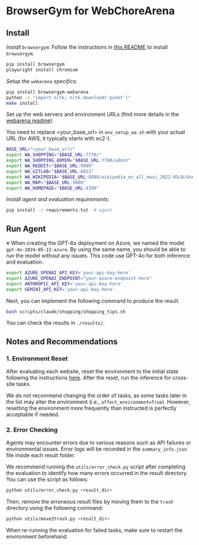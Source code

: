 # BrowserGym for WebChoreArena

## Install

*Install `browsergym`*: Follow the instructions in [this README](https://github.com/ServiceNow/BrowserGym) to install `browsergym`.

```bash
pip install browsergym
playwright install chromium
```

*Setup the `webarena` specifics*:

```bash
pip install browsergym-webarena
python -c "import nltk; nltk.download('punkt')"
make install
```


Set up the web servers and environment URLs (find more details in the [webarena readme](https://github.com/web-arena-x/webarena/blob/main/environment_docker/README.md)).

You need to replace <your_base_url> in `env_setup_wa.sh` with your actual URL (for AWS, it typically starts with ec2-).

```bash
BASE_URL="<your_base_url>"
export WA_SHOPPING="$BASE_URL:7770/"
export WA_SHOPPING_ADMIN="$BASE_URL:7780/admin"
export WA_REDDIT="$BASE_URL:9999"
export WA_GITLAB="$BASE_URL:8023"
export WA_WIKIPEDIA="$BASE_URL:8888/wikipedia_en_all_maxi_2022-05/A/User:The_other_Kiwix_guy/Landing"
export WA_MAP="$BASE_URL:3000"
export WA_HOMEPAGE="$BASE_URL:4399"
```

*Install agent and evaluation requirements*:

```bash
pip install -r requirements.txt  # agent
```

## Run Agent

※ When creating the GPT-4o deployment on Azure, we named the model `gpt-4o-2024-05-13-azure`. By using the same name, you should be able to run the model without any issues. This code use GPT-4o for both inference and evaluation. 

```bash
export AZURE_OPENAI_API_KEY='your-api-key-here'
export AZURE_OPENAI_ENDPOINT="your-azure-endpoint-here"
export ANTHROPIC_API_KEY='your-api-key-here'
export GEMINI_API_KEY='your-api-key-here'
```

Next, you can implement the following command to produce the result.
```bash
bash scripts/claude/shopping/shopping_tips.sh
```

You can check the results in `./results/`.

## Notes and Recommendations
### 1. Environment Reset
After evaluating each website, reset the environment to the initial state following the instructions [here](https://github.com/web-arena-x/webarena/blob/main/environment_docker/README.md#environment-reset). After the reset, run the inference for cross-site tasks.

We do not recommend changing the order of tasks, as some tasks later in the list may alter the environment (i.e., `affect_environment=True`).
However, resetting the environment more frequently than instructed is perfectly acceptable if needed.


### 2. Error Checking
Agents may encounter errors due to various reasons such as API failures or environmental issues.
Error logs will be recorded in the `summary_info.json` file inside each result folder.

We recommend running the `utils/error_check.py` script after completing the evaluation to identify how many errors occurred in the result directory.
You can use the script as follows:

```bash
python utils/error_check.py <result_dir>
```

Then, remove the erroneous result files by moving them to the `trash` directory using the following command:

```bash
python utils/move2trash.py <result_dir>
```
When re-running the evaluation for failed tasks, make sure to restart the environment beforehand.